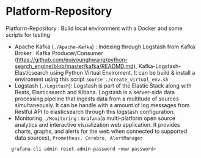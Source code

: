 # Platform-Repository
Platform-Repository : Build local environment with a Docker and some scripts for testing

- Apache Kafka (`./Apache-Kafka`) : Indexing through Logstash from Kafka Broker : Kafka Producer/Consumer (https://github.com/euiyounghwang/python-search_engine/blob/master/kafka/READMD.md), Kafka-Logstash-Elasticsearch using Python Virtual Enviroment. It can be build & install a enviroment using this script `source ./create_virtual_env.sh`
- Logstash (`./Logstash`): Logstash is part of the Elastic Stack along with Beats, Elasticsearch and Kibana. Logstash is a server-side data processing pipeline that ingests data from a multitude of sources simultaneously. It can be handle with a amount of log messages from Restful API to elasticsearch through this logstash configuration.
- Monitoring `./Monitoring` : `Grafana`(a multi-platform open source analytics and interactive visualization web application. It provides charts, graphs, and alerts for the web when connected to supported data sources), `Prometheus, Cerebro, AlertManager`
 ```bash
   grafana-cli admin reset-admin-password <new password>
 ```